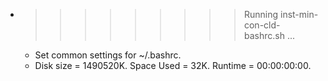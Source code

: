 * >>>>>>>>> Running inst-min-con-cld-bashrc.sh ...
  * Set common settings for ~/.bashrc.
  * Disk size = 1490520K. Space Used = 32K. Runtime = 00:00:00:00.
